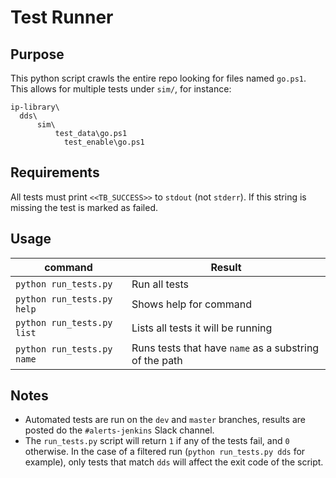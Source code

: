 
# Test Runner

## Purpose

This python script crawls the entire repo
looking for files named `go.ps1`.  This allows for multiple tests under `sim/`, for instance:

```
ip-library\
  dds\
	  sim\
		  test_data\go.ps1
			test_enable\go.ps1
```

## Requirements

All tests must print `<<TB_SUCCESS>>` to `stdout` (not `stderr`).  If this string is missing
the test is marked as failed.


## Usage

command | Result
------------ | -------------
`python run_tests.py` | Run all tests
`python run_tests.py help` | Shows help for command
`python run_tests.py list` | Lists all tests it will be running
`python run_tests.py name` | Runs tests that have `name` as a substring of the path


## Notes
* Automated tests are run on the `dev` and `master` branches, results are posted do the `#alerts-jenkins` Slack channel.
* The `run_tests.py` script will return `1` if any of the tests fail, and `0` otherwise.  In the case of a filtered run (`python run_tests.py dds` for example), only tests that match `dds` will affect the exit code of the script.
